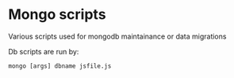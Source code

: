 Mongo scripts
=========================

Various scripts used for mongodb maintainance or data migrations

Db scripts are run by:

	mongo [args] dbname jsfile.js
